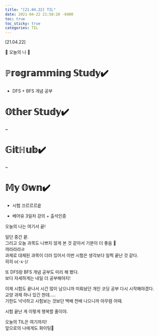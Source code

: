 ```yaml
---
title: "[21.04.22] TIL"
date: 2021-04-22 21:50:28 -0400
toc: true
toc_sticky: true
categories: TIL
---
```


[21.04.22]

🙌 오늘의 나 🙌

# ℙ𝕣𝕠𝕘𝕣𝕒𝕞𝕞𝕚𝕟𝕘 𝕊𝕥𝕦𝕕𝕪✔️

-  DFS + BFS 개념 공부   

# 𝕆𝕥𝕙𝕖𝕣 𝕊𝕥𝕦𝕕𝕪✔️
~

# 𝔾𝕚𝕥ℍ𝕦𝕓✔️

~

# 𝕄𝕪 𝕆𝕨𝕟✔️


- 시험 끄르르르읕

- 베어유 3일차 강의 + 출석인증



오늘의 나는 여기서 끝!   

일단 중간 끝.   
그리고 오늘 과목도 나쁘지 않게 본 것 같아서 기분이 더 좋음 🥰       
꺄라라라ㄹ    
과제로 대체된 과목이 더러 있어서 이번 시험은 생각보다 일찍 끝난 것 같다.     
히히 o(･x･)/    

또 DFS랑 BFS 개념 공부도 미리 해 봤다.     
보다 자세하게는 내일 더 공부해야지!     

이제 시험도 끝나서 시간 많이 남으니까 미뤄놨던 개인 코딩 공부 다시 시작해야겠다.      
교양 과제 하나 있긴 한데.....      
기한도 넉넉하고 시험보는 것보단 백배 천배 나으니까 아무렴 어때.

시험 끝난 게 이렇게 행복할 줄이야.       


오늘의 TIL은 여기까지!    
앞으로의 나에게도 화이팅🌸
